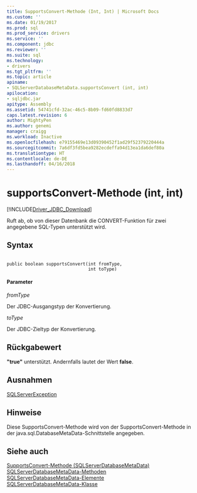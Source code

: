 ```yaml
---
title: SupportsConvert-Methode (Int, Int) | Microsoft Docs
ms.custom: ''
ms.date: 01/19/2017
ms.prod: sql
ms.prod_service: drivers
ms.service: ''
ms.component: jdbc
ms.reviewer: ''
ms.suite: sql
ms.technology:
- drivers
ms.tgt_pltfrm: ''
ms.topic: article
apiname:
- SQLServerDatabaseMetaData.supportsConvert (int, int)
apilocation:
- sqljdbc.jar
apitype: Assembly
ms.assetid: 54741cfd-32ac-46c5-8b09-fd60fd8833d7
caps.latest.revision: 6
author: MightyPen
ms.author: genemi
manager: craigg
ms.workload: Inactive
ms.openlocfilehash: e79155469e13d09390452f1ad29f52379220444a
ms.sourcegitcommit: 7a6df3fd5bea9282ecdeffa94d13ea1da6def80a
ms.translationtype: HT
ms.contentlocale: de-DE
ms.lasthandoff: 04/16/2018
---
```

# <a name="supportsconvert-method-int-int"></a>supportsConvert-Methode (int, int)
[!INCLUDE[Driver_JDBC_Download](../../../includes/driver_jdbc_download.md)]

  Ruft ab, ob von dieser Datenbank die CONVERT-Funktion für zwei angegebene SQL-Typen unterstützt wird.  
  
## <a name="syntax"></a>Syntax  
  
```  
  
public boolean supportsConvert(int fromType,  
                               int toType)  
```  
  
#### <a name="parameters"></a>Parameter  
 *fromType*  
  
 Der JDBC-Ausgangstyp der Konvertierung.  
  
 *toType*  
  
 Der JDBC-Zieltyp der Konvertierung.  
  
## <a name="return-value"></a>Rückgabewert  
 **"true"** unterstützt. Andernfalls lautet der Wert **false**.  
  
## <a name="exceptions"></a>Ausnahmen  
 [SQLServerException](../../../connect/jdbc/reference/sqlserverexception-class.md)  
  
## <a name="remarks"></a>Hinweise  
 Diese SupportsConvert-Methode wird von der SupportsConvert-Methode in der java.sql.DatabaseMetaData-Schnittstelle angegeben.  
  
## <a name="see-also"></a>Siehe auch  
 [SupportsConvert-Methode &#40;SQLServerDatabaseMetaData&#41;](../../../connect/jdbc/reference/supportsconvert-method-sqlserverdatabasemetadata.md)   
 [SQLServerDatabaseMetaData-Methoden](../../../connect/jdbc/reference/sqlserverdatabasemetadata-methods.md)   
 [SQLServerDatabaseMetaData-Elemente](../../../connect/jdbc/reference/sqlserverdatabasemetadata-members.md)   
 [SQLServerDatabaseMetaData-Klasse](../../../connect/jdbc/reference/sqlserverdatabasemetadata-class.md)  
  
  

